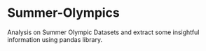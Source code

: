 # Summer-Olympics
Analysis on Summer Olympic Datasets and extract some insightful information using pandas library.
